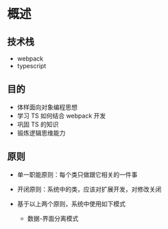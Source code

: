 # 概述

## 技术栈

+ webpack
+ typescript

## 目的

+ 体样面向对象编程思想
+ 学习 TS 如何结合 webpack 开发
+ 巩固 TS 的知识
+ 锻炼逻辑思维能力

## 原则

+ 单一职能原则：每个类只做跟它相关的一件事
+ 开闭原则：系统中的类，应该对扩展开发，对修改关闭

+ 基于以上两个原则，系统中使用如下模式

  + 数据-界面分离模式
